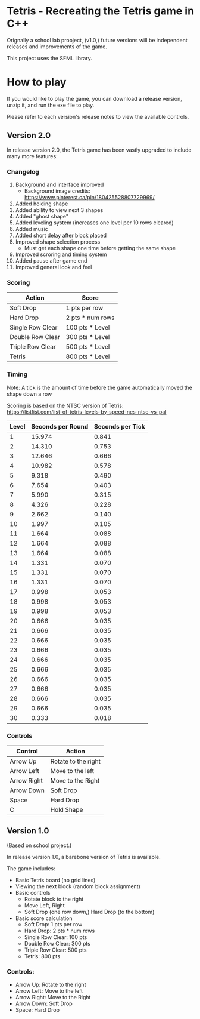 # Tetris - Recreating the Tetris game in C++
Orignally a school lab prooject, (v1.0,) future versions will be independent releases and improvements of the game.

This project uses the SFML library.

# How to play
If you would like to play the game, you can download a release version, unzip it, and run the exe file to play.

Please refer to each version's release notes to view the available controls.

## Version 2.0
In release version 2.0, the Tetris game has been vastly upgraded to include many more features:

### Changelog
 1. Background and interface improved
    -  Background image credits: https://www.pinterest.ca/pin/180425528807729969/
 2. Added holding shape
 3. Added ability to view next 3 shapes
 4. Added "ghost shape"
 5. Added leveling system (increases one level per 10 rows cleared)
 6. Added music
 7. Added short delay after block placed
 8. Improved shape selection process
    -  Must get each shape one time before getting the same shape
 9. Improved scroring and timing system
10. Added pause after game end
11. Improved general look and feel

### Scoring
| Action           | Score            |
|------------------|------------------|
|  Soft Drop       | 1 pts per row    |
| Hard Drop        | 2 pts * num rows |
| Single Row Clear | 100 pts * Level  |
| Double Row Clear | 300 pts * Level  |
| Triple Row Clear | 500 pts * Level  |
| Tetris           | 800 pts * Level  |

### Timing
Note: A tick is the amount of time before the game automatically moved the shape down a row

Scoring is based on the NTSC version of Tetris: <br>
https://listfist.com/list-of-tetris-levels-by-speed-nes-ntsc-vs-pal

| Level | Seconds per Round | Seconds per Tick |
|-------|-------------------|------------------|
|  1    | 15.974            | 0.841            |
|  2    | 14.310            | 0.753            |
|  3    | 12.646            | 0.666            |
|  4    | 10.982            | 0.578            |
|  5    |  9.318            | 0.490            |
|  6    |  7.654            | 0.403            |
|  7    |  5.990            | 0.315            |
|  8    |  4.326            | 0.228            |
|  9    |  2.662            | 0.140            |
| 10    |  1.997            | 0.105            |
| 11    |  1.664            | 0.088            |
| 12    |  1.664            | 0.088            |
| 13    |  1.664            | 0.088            |
| 14    |  1.331            | 0.070            |
| 15    |  1.331            | 0.070            |
| 16    |  1.331            | 0.070            |
| 17    |  0.998            | 0.053            |
| 18    |  0.998            | 0.053            |
| 19    |  0.998            | 0.053            |
| 20    | 0.666             | 0.035            |
| 21    | 0.666             | 0.035            |
| 22    | 0.666             | 0.035            |
| 23    | 0.666             | 0.035            |
| 24    | 0.666             | 0.035            |
| 25    | 0.666             | 0.035            |
| 26    | 0.666             | 0.035            |
| 27    | 0.666             | 0.035            |
| 28    | 0.666             | 0.035            |
| 29    | 0.666             | 0.035            |
| 30    | 0.333             | 0.018            |

### Controls
| Control     | Action              |
|-------------|---------------------|
| Arrow Up    | Rotate to the right |
| Arrow Left  | Move to the left    |
| Arrow Right | Move to the Right   |
| Arrow Down  | Soft Drop           |
| Space       | Hard Drop           |
| C           | Hold Shape          |



## Version 1.0
(Based on school project.)

In release version 1.0, a barebone version of Tetris is available.

<p></p>
The game includes:

- Basic Tetris board (no grid lines)
- Viewing the next block (random block assignment)
- Basic controls
  - Rotate block to the right
  - Move Left, Right
  - Soft Drop (one row down,) Hard Drop (to the bottom)
- Basic score calculation
  - Soft Drop: 1 pts per row
  - Hard Drop: 2 pts * num rows
  - Single Row Clear: 100 pts
  - Double Row Clear: 300 pts
  - Triple Row Clear: 500 pts
  - Tetris: 800 pts

### Controls:
- Arrow Up: Rotate to the right
- Arrow Left: Move to the left
- Arrow Right: Move to the Right
- Arrow Down: Soft Drop
- Space: Hard Drop